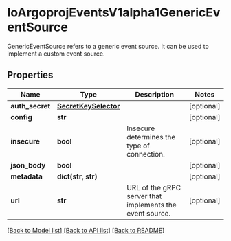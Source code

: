 # IoArgoprojEventsV1alpha1GenericEventSource

GenericEventSource refers to a generic event source. It can be used to implement a custom event source.
## Properties
Name | Type | Description | Notes
------------ | ------------- | ------------- | -------------
**auth_secret** | [**SecretKeySelector**](SecretKeySelector.md) |  | [optional] 
**config** | **str** |  | [optional] 
**insecure** | **bool** | Insecure determines the type of connection. | [optional] 
**json_body** | **bool** |  | [optional] 
**metadata** | **dict(str, str)** |  | [optional] 
**url** | **str** | URL of the gRPC server that implements the event source. | [optional] 

[[Back to Model list]](../README.md#documentation-for-models) [[Back to API list]](../README.md#documentation-for-api-endpoints) [[Back to README]](../README.md)


